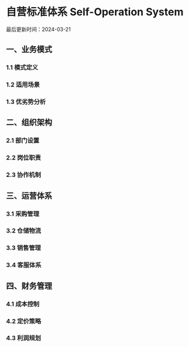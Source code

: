 # 自营标准体系 Self-Operation System

最后更新时间：2024-03-21

## 一、业务模式
### 1.1 模式定义
### 1.2 适用场景
### 1.3 优劣势分析

## 二、组织架构
### 2.1 部门设置
### 2.2 岗位职责
### 2.3 协作机制

## 三、运营体系
### 3.1 采购管理
### 3.2 仓储物流
### 3.3 销售管理
### 3.4 客服体系

## 四、财务管理
### 4.1 成本控制
### 4.2 定价策略
### 4.3 利润规划 